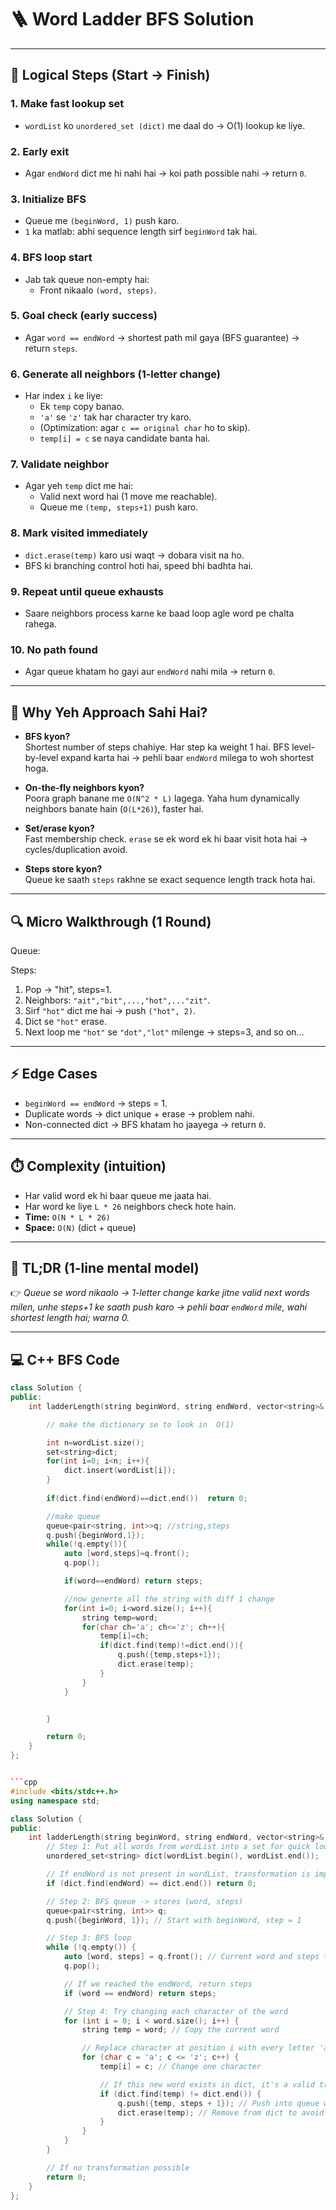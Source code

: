 # 🪜 Word Ladder BFS Solution

---

## 🔄 Logical Steps (Start → Finish)

### 1. Make fast lookup set
- `wordList` ko `unordered_set (dict)` me daal do → O(1) lookup ke liye.  

### 2. Early exit
- Agar `endWord` dict me hi nahi hai → koi path possible nahi → return `0`.  

### 3. Initialize BFS
- Queue me `(beginWord, 1)` push karo.  
- `1` ka matlab: abhi sequence length sirf `beginWord` tak hai.  

### 4. BFS loop start
- Jab tak queue non-empty hai:
  - Front nikaalo `(word, steps)`.  

### 5. Goal check (early success)
- Agar `word == endWord` → shortest path mil gaya (BFS guarantee) → return `steps`.  

### 6. Generate all neighbors (1-letter change)
- Har index `i` ke liye:
  - Ek `temp` copy banao.  
  - `'a'` se `'z'` tak har character try karo.  
  - (Optimization: agar `c == original char` ho to skip).  
  - `temp[i] = c` se naya candidate banta hai.  

### 7. Validate neighbor
- Agar yeh `temp` dict me hai:
  - Valid next word hai (1 move me reachable).  
  - Queue me `(temp, steps+1)` push karo.  

### 8. Mark visited immediately
- `dict.erase(temp)` karo usi waqt → dobara visit na ho.  
- BFS ki branching control hoti hai, speed bhi badhta hai.  

### 9. Repeat until queue exhausts
- Saare neighbors process karne ke baad loop agle word pe chalta rahega.  

### 10. No path found
- Agar queue khatam ho gayi aur `endWord` nahi mila → return `0`.  

---

## 🧠 Why Yeh Approach Sahi Hai?

- **BFS kyon?**  
  Shortest number of steps chahiye. Har step ka weight 1 hai. BFS level-by-level expand karta hai → pehli baar `endWord` milega to woh shortest hoga.  

- **On-the-fly neighbors kyon?**  
  Poora graph banane me `O(N^2 * L)` lagega. Yaha hum dynamically neighbors banate hain (`O(L*26)`), faster hai.  

- **Set/erase kyon?**  
  Fast membership check. `erase` se ek word ek hi baar visit hota hai → cycles/duplication avoid.  

- **Steps store kyon?**  
  Queue ke saath `steps` rakhne se exact sequence length track hota hai.  

---

## 🔍 Micro Walkthrough (1 Round)

Queue:  

Steps:  
1. Pop → "hit", steps=1.  
2. Neighbors: `"ait","bit",...,"hot",..."zit"`.  
3. Sirf `"hot"` dict me hai → push `("hot", 2)`.  
4. Dict se `"hot"` erase.  
5. Next loop me `"hot"` se `"dot","lot"` milenge → steps=3, and so on...  

---

## ⚡ Edge Cases

- `beginWord == endWord` → steps = 1.  
- Duplicate words → dict unique + erase → problem nahi.  
- Non-connected dict → BFS khatam ho jaayega → return `0`.  

---

## ⏱️ Complexity (intuition)

- Har valid word ek hi baar queue me jaata hai.  
- Har word ke liye `L * 26` neighbors check hote hain.  
- **Time:** `O(N * L * 26)`  
- **Space:** `O(N)` (dict + queue)  

---

## 📝 TL;DR (1-line mental model)

👉 *Queue se word nikaalo → 1-letter change karke jitne valid next words milen, unhe steps+1 ke saath push karo → pehli baar `endWord` mile, wahi shortest length hai; warna 0.*  

---

## 💻 C++ BFS Code


```cpp
class Solution {
public:
    int ladderLength(string beginWord, string endWord, vector<string>& wordList) {

        // make the dictionary se to look in  O(1)

        int n=wordList.size();
        set<string>dict;
        for(int i=0; i<n; i++){
            dict.insert(wordList[i]);
        }
 
        if(dict.find(endWord)==dict.end())  return 0;

        //make queue 
        queue<pair<string, int>>q; //string,steps
        q.push({beginWord,1});
        while(!q.empty()){
            auto [word,steps]=q.front();
            q.pop();

            if(word==endWord) return steps;

            //now generte all the string with diff 1 change
            for(int i=0; i<word.size(); i++){
                string temp=word;
                for(char ch='a'; ch<='z'; ch++){
                    temp[i]=ch;
                    if(dict.find(temp)!=dict.end()){
                        q.push({temp,steps+1});
                        dict.erase(temp);
                    }
                }
            }


        }

        return 0;
    }
};


```cpp
#include <bits/stdc++.h>
using namespace std;

class Solution {
public:
    int ladderLength(string beginWord, string endWord, vector<string>& wordList) {
        // Step 1: Put all words from wordList into a set for quick lookup
        unordered_set<string> dict(wordList.begin(), wordList.end());

        // If endWord is not present in wordList, transformation is impossible
        if (dict.find(endWord) == dict.end()) return 0;

        // Step 2: BFS queue -> stores (word, steps)
        queue<pair<string, int>> q;
        q.push({beginWord, 1}); // Start with beginWord, step = 1

        // Step 3: BFS loop
        while (!q.empty()) {
            auto [word, steps] = q.front(); // Current word and steps taken
            q.pop();

            // If we reached the endWord, return steps
            if (word == endWord) return steps;

            // Step 4: Try changing each character of the word
            for (int i = 0; i < word.size(); i++) {
                string temp = word; // Copy the current word

                // Replace character at position i with every letter 'a' to 'z'
                for (char c = 'a'; c <= 'z'; c++) {
                    temp[i] = c; // Change one character

                    // If this new word exists in dict, it's a valid transformation
                    if (dict.find(temp) != dict.end()) {
                        q.push({temp, steps + 1}); // Push into queue with incremented step
                        dict.erase(temp); // Remove from dict to avoid revisiting
                    }
                }
            }
        }

        // If no transformation possible
        return 0;
    }
};



